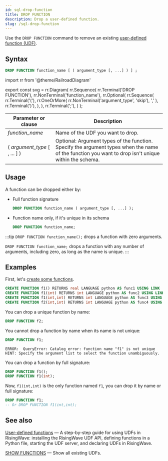 ```yaml
---
id: sql-drop-function
title: DROP FUNCTION
description: Drop a user-defined function.
slug: /sql-drop-function
---
```


Use the `DROP FUNCTION` command to remove an existing [user-defined function (UDF)](/sql/functions-operators/user-defined-functions.md).

## Syntax

```sql
DROP FUNCTION function_name [ ( argument_type [, ...] ) ] ;
```

import rr from '@theme/RailroadDiagram'

export const svg = rr.Diagram(
    rr.Sequence(
        rr.Terminal('DROP FUNCTION'),
        rr.NonTerminal('function_name'),
        rr.Optional(
            rr.Sequence(
                rr.Terminal('('),
                rr.OneOrMore(
                    rr.NonTerminal('argument_type', 'skip'),
                    ','
                ),
                rr.Terminal(')'),
            ),
        ),
        rr.Terminal(';'),
    )
);

<drawer SVG={svg} />

| Parameter or clause           | Description                                           |
|-------------------------------|-------------------------------------------------------|
| *function_name*               | Name of the UDF you want to drop.           |
| ( *argument_type* [ , ... ] ) | Optional: Argument types of the function.<br/>Specify the argument types when the name of the function you want to drop isn't unique within the schema. |

## Usage

A function can be dropped either by:

- Full function signature

    ```sql
    DROP FUNCTION function_name ( argument_type [, ...] ); 
    ```

- Function name only, if it's unique in its schema

    ```sql
    DROP FUNCTION function_name;
    ```

:::tip
`DROP FUNCTION function_name();` drops a function with zero arguments.

`DROP FUNCTION function_name;` drops a function with any number of arguments, including zero, as long as the name is unique.
:::

## Examples

First, let's [create some functions](/sql/functions-operators/user-defined-functions.md#4-declare-your-functions-in-risingwave).

```sql
CREATE FUNCTION f1() RETURNS real LANGUAGE python AS func1 USING LINK 'http://localhost:8815';
CREATE FUNCTION f1(int) RETURNS int LANGUAGE python AS func2 USING LINK 'http://localhost:8815';
CREATE FUNCTION f1(int,int) RETURNS int LANGUAGE python AS func3 USING LINK 'http://localhost:8815';
CREATE FUNCTION f2(int,int) RETURNS int LANGUAGE python AS func4 USING LINK 'http://localhost:8815';
```

You can drop a unique function by name:

```sql
DROP FUNCTION f2;
```

You cannot drop a function by name when its name is not unique:

```sql
DROP FUNCTION f1;
```
```
ERROR:  QueryError: Catalog error: function name "f1" is not unique
HINT: Specify the argument list to select the function unambiguously.
```

You can drop a function by full signature:

```sql
DROP FUNCTION f1();
DROP FUNCTION f1(int);
```

Now, `f1(int,int)` is the only function named `f1`, you can drop it by name or full signature:

```sql
DROP FUNCTION f1; 
-- Or DROP FUNCTION f1(int,int);
```

## See also

[User-defined functions](/sql/functions-operators/user-defined-functions.md) — A step-by-step guide for using UDFs in RisingWave: installing the RisingWave UDF API, defining functions in a Python file, starting the UDF server, and declaring UDFs in RisingWave.

[SHOW FUNCTIONS](/sql/commands/sql-show-functions.md) — Show all existing UDFs.
